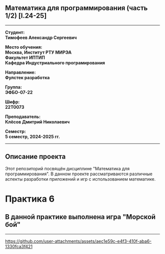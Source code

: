 ## Математика для программирования (часть 1/2) [I.24-25]
---

**Студент:**  
**Тимофеев Александр Сергеевич**  

**Место обучения:**  
**Москва, Институт РТУ МИРЭА**  
**Факультет ИПТИП**  
**Кафедра Индустриального програмирования**  

**Направление:**  
**Фулстек разработка**  

**Группа:**  
**ЭФБО-07-22**  

**Шифр:**  
**22Т0073**  

**Преподаватель:**  
**Клёсов Дмитрий Николаевич**  

**Семестр:**  
**5 семестр, 2024-2025 гг.**

---

## Описание проекта

Этот репозиторий посвящён дисциплине "Математика для программирования". В данном проекте рассматриваются различные аспекты разработки приложений и игр с использованием математике.


# Практика 6

## В данной практике выполнена игра "Морской бой"
__________



https://github.com/user-attachments/assets/aec1e59c-e4f3-410f-aba6-1330fca3f421


